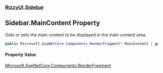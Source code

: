 ### [RizzyUI](RizzyUI 'RizzyUI').[Sidebar](RizzyUI.Sidebar 'RizzyUI.Sidebar')

## Sidebar.MainContent Property

Gets or sets the main content to be displayed in the main content area.

```csharp
public Microsoft.AspNetCore.Components.RenderFragment? MainContent { get; set; }
```

#### Property Value
[Microsoft.AspNetCore.Components.RenderFragment](https://docs.microsoft.com/en-us/dotnet/api/Microsoft.AspNetCore.Components.RenderFragment 'Microsoft.AspNetCore.Components.RenderFragment')